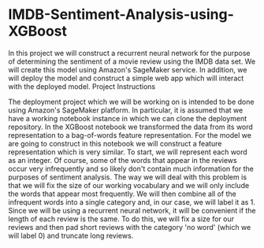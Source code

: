 # IMDB-Sentiment-Analysis-using-XGBoost

In this project we will construct a recurrent neural network for the purpose of determining the sentiment of a movie review using the IMDB data set. We will create this model using Amazon's SageMaker service. In addition, we will deploy the model and construct a simple web app which will interact with the deployed model.
Project Instructions

The deployment project which we will be working on is intended to be done using Amazon's SageMaker platform. In particular, it is assumed that we have a working notebook instance in which we can clone the deployment repository.
In the XGBoost notebook we transformed the data from its word representation to a bag-of-words feature representation. For the model we are going to construct in this notebook we will construct a feature representation which is very similar. To start, we will represent each word as an integer. Of course, some of the words that appear in the reviews occur very infrequently and so likely don't contain much information for the purposes of sentiment analysis. The way we will deal with this problem is that we will fix the size of our working vocabulary and we will only include the words that appear most frequently. We will then combine all of the infrequent words into a single category and, in our case, we will label it as 1.
Since we will be using a recurrent neural network, it will be convenient if the length of each review is the same. To do this, we will fix a size for our reviews and then pad short reviews with the category 'no word' (which we will label 0) and truncate long reviews.

